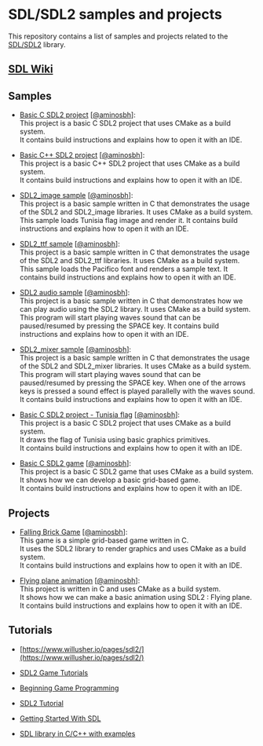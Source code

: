 # SDL/SDL2 samples and projects

This repository contains a list of samples and projects related to the [SDL/SDL2][SDL] library.

[SDL]: https://www.libsdl.org

## [SDL Wiki](http://wiki.libsdl.org/Tutorials)

## Samples

- [Basic C SDL2 project](https://gitlab.com/aminosbh/basic-c-sdl-project) \[[@aminosbh](https://gitlab.com/aminosbh)\]:<br>
  This project is a basic C SDL2 project that uses CMake as a build system.<br>
  It contains build instructions and explains how to open it with an IDE.

- [Basic C++ SDL2 project](https://gitlab.com/aminosbh/basic-cpp-sdl-project) \[[@aminosbh](https://gitlab.com/aminosbh)\]:<br>
  This project is a basic C++ SDL2 project that uses CMake as a build system.<br>
  It contains build instructions and explains how to open it with an IDE.

- [SDL2_image sample](https://gitlab.com/aminosbh/sdl2-image-sample) \[[@aminosbh](https://gitlab.com/aminosbh)\]:<br>
  This project is a basic sample written in C that demonstrates the usage of
  the SDL2 and SDL2_image libraries. It uses CMake as a build system.<br>
  This sample loads Tunisia flag image and render it.
  It contains build instructions and explains how to open it with an IDE.

- [SDL2_ttf sample](https://gitlab.com/aminosbh/sdl2-ttf-sample) \[[@aminosbh](https://gitlab.com/aminosbh)\]:<br>
  This project is a basic sample written in C that demonstrates the usage of
  the SDL2 and SDL2_ttf libraries. It uses CMake as a build system.<br>
  This sample loads the Pacifico font and renders a sample text.
  It contains build instructions and explains how to open it with an IDE.

- [SDL2 audio sample](https://gitlab.com/aminosbh/sdl2-audio-sample) \[[@aminosbh](https://gitlab.com/aminosbh)\]:<br>
  This project is a basic sample written in C that demonstrates how we can play
  audio using the SDL2 library. It uses CMake as a build system.
  This program will start playing waves sound that can be paused/resumed by
  pressing the SPACE key.
  It contains build instructions and explains how to open it with an IDE.

- [SDL2_mixer sample](https://gitlab.com/aminosbh/sdl2-mixer-sample) \[[@aminosbh](https://gitlab.com/aminosbh)\]:<br>
  This project is a basic sample written in C that demonstrates the usage of the
  SDL2 and SDL2_mixer libraries. It uses CMake as a build system.
  This program will start playing waves sound that can be paused/resumed by
  pressing the SPACE key. When one of the arrows keys is pressed a sound effect
  is played parallelly with the waves sound.
  It contains build instructions and explains how to open it with an IDE.

- [Basic C SDL2 project - Tunisia flag](https://gitlab.com/aminosbh/basic-c-sdl-project-tunisia-flag) \[[@aminosbh](https://gitlab.com/aminosbh)\]:<br>
  This project is a basic C SDL2 project that uses CMake as a build system.<br>
  It draws the flag of Tunisia using basic graphics primitives.<br>
  It contains build instructions and explains how to open it with an IDE.

- [Basic C SDL2 game](https://gitlab.com/aminosbh/basic-c-sdl-game) \[[@aminosbh](https://gitlab.com/aminosbh)\]:<br>
  This project is a basic C SDL2 game that uses CMake as a build system.<br>
  It shows how we can develop a basic grid-based game.<br>
  It contains build instructions and explains how to open it with an IDE.

## Projects

- [Falling Brick Game](https://gitlab.com/aminosbh/falling-brick-game) \[[@aminosbh](https://gitlab.com/aminosbh)\]:<br>
  This game is a simple grid-based game written in C.<br>
  It uses the SDL2 library to render graphics and uses CMake as a build system.<br>
  It contains build instructions and explains how to open it with an IDE.

- [Flying plane animation](https://gitlab.com/aminosbh/flying-plane-sdl-animation) \[[@aminosbh](https://gitlab.com/aminosbh)\]:<br>
  This project is written in C and uses CMake as a build system.<br>
  It shows how we can make a basic animation using SDL2 : Flying plane.<br>
  It contains build instructions and explains how to open it with an IDE.

## Tutorials

- [https://www.willusher.io/pages/sdl2/](https://www.willusher.io/pages/sdl2/)

- [SDL2 Game Tutorials](https://www.parallelrealities.co.uk/tutorials/)

- [Beginning Game Programming](http://lazyfoo.net/SDL_tutorials/)

- [SDL2 Tutorial](https://www.freepascal-meets-sdl.net/sdl-tutorials/)

- [Getting Started With SDL](http://gamedevgeek.com/tutorials/getting-started-with-sdl/)

- [SDL library in C/C++ with examples](https://www.geeksforgeeks.org/sdl-library-in-c-c-with-examples/)


